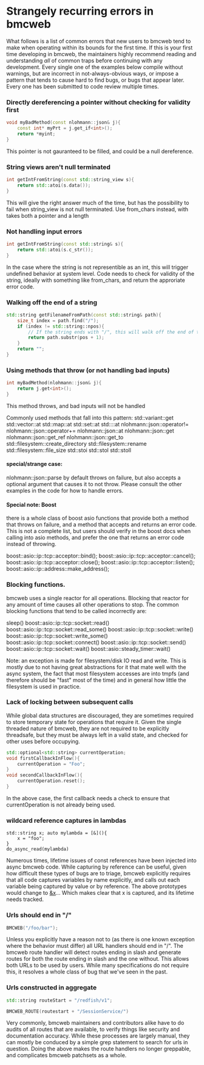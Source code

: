 # Strangely recurring errors in bmcweb

What follows is a list of common errors that new users to bmcweb tend to make
when operating within its bounds for the first time.  If this is your first time
developing in bmcweb, the maintainers highly recommend reading and understanding
_all_ of common traps before continuing with any development.  Every single one
of the examples below compile without warnings, but are incorrect in
not-always-obvious ways, or impose a pattern that tends to cause hard to find
bugs, or bugs that appear later.  Every one has been submitted to code review
multiple times.

### Directly dereferencing a pointer without checking for validity first
```C++
void myBadMethod(const nlohmann::json& j){
    const int* myPrt = j.get_if<int>();
    return *myint;
}
```
This pointer is not gauranteed to be filled, and could be a null dereference.

### String views aren't null terminated
```C++
int getIntFromString(const std::string_view s){
    return std::atoi(s.data());
}
```
This will give the right answer much of the time, but has the possibility to
fail when string\_view is not null terminated.  Use from\_chars instead, with
takes both a pointer and a length

### Not handling input errors
```C++
int getIntFromString(const std::string& s){
    return std::atoi(s.c_str());
}
```
In the case where the string is not representible as an int, this will trigger
undefined behavior at system level.  Code needs to check for validity of the
string, ideally with something like from\_chars, and return the approriate error
code.

### Walking off the end of a string
```C++
std::string getFilenameFromPath(const std::string& path){
    size_t index = path.find("/");
    if (index != std::string::npos){
        // If the string ends with "/", this will walk off the end of the string.
        return path.substr(pos + 1);
    }
    return "";
}
```

### Using methods that throw (or not handling bad inputs)
```C++
int myBadMethod(nlohmann::json& j){
    return j.get<int>();
}
```
This method throws, and bad inputs will not be handled

Commonly used methods that fall into this pattern:
std::variant::get
std::vector::at
std::map::at
std::set::at
std::<generic container type>::at
nlohmann::json::operator!=
nlohmann::json::operator+=
nlohmann::json::at
nlohmann::json::get
nlohmann::json::get\_ref
nlohmann::json::get\_to
std::filesystem::create\_directory
std::filesystem::rename
std::filesystem::file\_size
std::stoi
std::stol
std::stoll

#### special/strange case:

nlohmann::json::parse by default throws on failure, but also accepts a optional
argument that causes it to not throw.  Please consult the other examples in the
code for how to handle errors.


#### Special note: Boost
there is a whole class of boost asio functions that provide both a method that
throws on failure, and a method that accepts and returns an error code.  This is
not a complete list, but users should verify in the boost docs when calling into
asio methods, and prefer the one that returns an error code instead of throwing.

boost::asio::ip::tcp::acceptor::bind();
boost::asio::ip::tcp::acceptor::cancel();
boost::asio::ip::tcp::acceptor::close();
boost::asio::ip::tcp::acceptor::listen();
boost::asio::ip::address::make\_address();

### Blocking functions.

bmcweb uses a single reactor for all operations.  Blocking that reactor for any
amount of time causes all other operations to stop.  The common blocking
functions that tend to be called incorrectly are:

sleep()
boost::asio::ip::tcp::socket::read()
boost::asio::ip::tcp::socket::read\_some()
boost::asio::ip::tcp::socket::write()
boost::asio::ip::tcp::socket::write\_some()
boost::asio::ip::tcp::socket::connect()
boost::asio::ip::tcp::socket::send()
boost::asio::ip::tcp::socket::wait()
boost::asio::steady\_timer::wait()

Note: an exception is made for filesystem/disk IO read and write.  This is
mostly due to not having great abstractions for it that mate well with the async
system, the fact that most filesystem accesses are into tmpfs (and therefore
should be "fast" most of the time) and in general how little the filesystem is
used in practice.

### Lack of locking between subsequent calls
While global data structures are discouraged, they are sometimes required to
store temporary state for operations that require it.  Given the single
threaded nature of bmcweb, they are not required to be explicitly threadsafe,
but they must be always left in a valid state, and checked for other uses
before occupying.

```C++
std::optional<std::string> currentOperation;
void firstCallbackInFlow(){
    currentOperation = "Foo";
}
void secondCallbackInFlow(){
    currentOperation.reset();
}
```

In the above case, the first callback needs a check to ensure that
currentOperation is not already being used.

### wildcard reference captures in lambdas
```
std::string x; auto mylambda = [&](){
    x = "foo";
}
do_async_read(mylambda)
```

Numerous times, lifetime issues of const references have been injected into
async bmcweb code.  While capturing by reference can be useful, given how
difficult these types of bugs are to triage, bmcweb explicitly requires that all
code captures variables by name explicitly, and calls out each variable being
captured by value or by reference.  The above prototypes would change to
[&x]()... Which makes clear that x is captured, and its lifetime needs tracked.


### Urls should end in "/"
```C++
BMCWEB("/foo/bar");
```
Unless you explicitly have a reason not to (as there is one known exception
where the behavior must differ) all URL handlers should end in "/".  The bmcweb
route handler will detect routes ending in slash and generate routes for both
the route ending in slash and the one without.  This allows both URLs to be
used by users.  While many specifications do not require this, it resolves a
whole class of bug that we've seen in the past.


### Urls constructed in aggregate
```C++
std::string routeStart = "/redfish/v1";

BMCWEB_ROUTE(routestart + "/SessionService/")
```
Very commonly, bmcweb maintainers and contributors alike have to do audits of
all routes that are available, to verify things like security and documentation
accuracy.  While these processes are largely manual, they can mostly be conduced
by a simple grep statement to search for urls in question.  Doing the above
makes the route handlers no longer greppable, and complicates bmcweb patchsets
as a whole.
